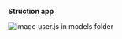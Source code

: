 **Struction app**

![image](https://github.com/user-attachments/assets/492ab0c3-5e3c-4eb1-94f6-7d196a904151)
user.js in models folder

